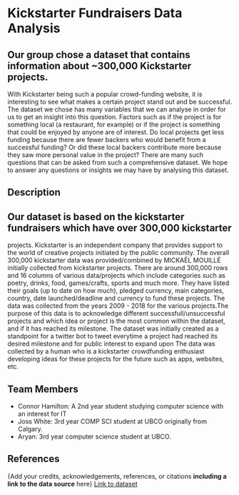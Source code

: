 # Kickstarter Fundraisers Data Analysis


## Our group chose a dataset that contains information about ~300,000 Kickstarter projects. 
With Kickstarter being such a popular crowd-funding website, it is interesting to see what 
makes a certain project stand out and be successful. The dataset we chose has many variables 
that we can analyse in order for us to get an insight into this question. Factors such as if 
the project is for something local (a restaurant, for example) or if the project is something 
that could be enjoyed by anyone are of interest. Do local projects get less funding because 
there are fewer backers who would benefit from a successful funding? Or did these local backers 
contribute more because they saw more personal value in the project? There are many such 
questions that can be asked from such a comprehensive dataset. We hope to answer any questions 
or insights we may have by analysing this dataset.

## Description


## Our dataset is based on the kickstarter fundraisers which have over 300,000 kickstarter 
projects. Kickstarter is an independent company that provides support to the world of
creative projects initiated by the public community. The overall 300,000 kickstarter data
was provided/combined by MICKAËL MOUILLÉ initially collected from kickstarter projects.
There are around 300,000 rows and 16 columns of various data/projects which include categories 
such as poetry, drinks, food, games/crafts, sports and much more. They have listed their goals 
(up to date on how much), pledged currency, main categories, country, date launched/deadline
 and currency to fund these projects. The data was collected from the years 2009 - 2018 for 
the various projects.The purpose of this data is to acknowledge different successfull/unsuccessful
projects and which idea or project is the most common within the dataset, and if it has reached
its milestone. The dataset was initially created as a standpoint for a twitter bot to tweet
everytime a project had reached its desired milestone and for public interest to expand upon
The data was collected by a human who is a kickstarter crowdfunding enthusiast developing ideas
for these projects for the future such as apps, websites, etc.

## Team Members

- Connor Hamilton: A 2nd year student studying computer science with an interest for IT
- Joss White: 3rd year COMP SCI student at UBCO originally from Calgary.
- Aryan: 3rd year computer science student at UBCO.



## References


{Add your credits, acknowledgements, references, or citations **including a link to the data source** here}
[Link to dataset](https://www.kaggle.com/datasets/kemical/kickstarter-projects?resource=download)



